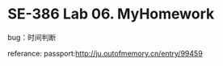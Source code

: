 # SE-386 Lab 06. MyHomework    

bug：时间判断


referance:
passport:http://ju.outofmemory.cn/entry/99459